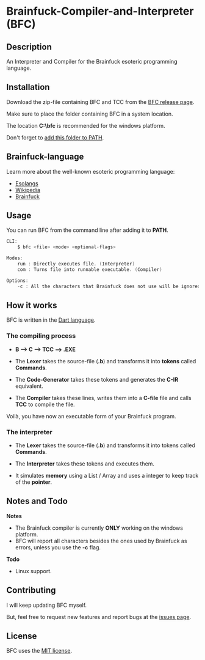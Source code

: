 # Brainfuck-Compiler-and-Interpreter (BFC)
## Description
An Interpreter and Compiler for the Brainfuck esoteric programming language.

## Installation

Download the zip-file containing BFC and TCC from the [BFC release page](https://github.com/AaronMarcusDev/BFC/releases).

Make sure to place the folder containing BFC in a system location.

The location **C:\bfc** is recommended for the windows platform.

Don't forget to [add this folder to PATH](https://www.architectryan.com/2018/03/17/add-to-the-path-on-windows-10/).
## Brainfuck-language
Learn more about the well-known esoteric programming language:

- [Esolangs](https://esolangs.org/wiki/Brainfuck)
- [Wikipedia](https://en.wikipedia.org/wiki/Brainfuck)
- [Brainfuck](http://brainfuck.org/)

## Usage

You can run BFC from the command line after adding it to **PATH**.

```c#
CLI:
    $ bfc <file> <mode> <optional-flags>

Modes:
    run : Directly executes file. (Interpreter)
    com : Turns file into runnable executable. (Compiler)

Options:
    -c : All the characters that Brainfuck does not use will be ignored. (BF standard)
```

## How it works
BFC is written in the [Dart language](https://dart.dev).
### The compiling process

- **B --> C --> TCC --> .EXE**

- The **Lexer** takes the source-file (**.b**) and transforms it into **tokens** called **Commands**.

- The **Code-Generator** takes these tokens and generates the **C-IR** equivalent.

- The **Compiler** takes these lines, writes them into a **C-file** file and calls **TCC** to compile the file.

Voilà, you have now an executable form of your Brainfuck program.

### The interpreter
- The **Lexer** takes the source-file (**.b**) and transforms it into tokens called **Commands**.

- The **Interpreter** takes these tokens and executes them.

- It simulates **memory** using a List / Array and uses a integer to keep track of the **pointer**.

## Notes and Todo

**Notes**
- The Brainfuck compiler is currently **ONLY** working on the windows platform. 
- BFC will report all characters besides the ones used by Brainfuck as errors, unless you use the **-c** flag.

**Todo**

- Linux support.

## Contributing
I will keep updating BFC myself.

But, feel free to request new features and report bugs at the [issues page](https://github.com/AaronMarcusDev/BFC/issues).

## License
BFC uses the [MIT license](https://choosealicense.com/licenses/mit/).
